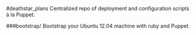 #deathstar_plans
Centralized repo of deployment and configuration scripts à la Puppet.

###bootstrap/
Bootstrap your Ubuntu 12.04 machine with ruby and Puppet.
